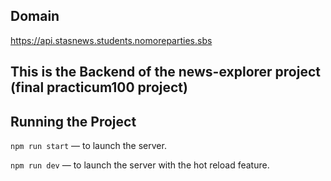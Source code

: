 ## Domain

 https://api.stasnews.students.nomoreparties.sbs

## This is the Backend of the news-explorer project (final practicum100 project)

## Running the Project  
  
`npm run start` — to launch the server.  
  
`npm run dev` — to launch the server with the hot reload feature. 